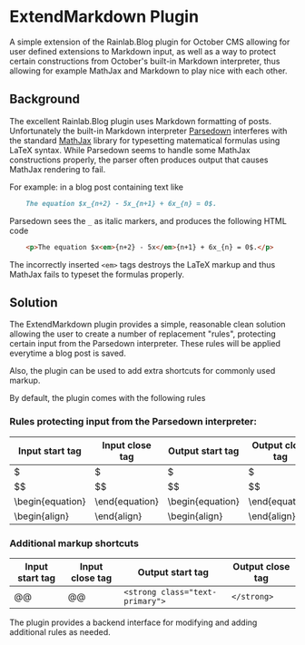 # ExtendMarkdown Plugin

A simple extension of the Rainlab.Blog plugin for October CMS allowing for
user defined extensions to Markdown input, as well as a way to protect
certain constructions from October's built-in Markdown interpreter, thus
allowing for example MathJax and Markdown to play nice with each other.

## Background

The excellent Rainlab.Blog plugin uses Markdown formatting of posts.
Unfortunately the built-in Markdown interpreter [Parsedown](http://parsedown.org)
interferes with the standard [MathJax](www.mathjax.org) library for
typesetting matematical formulas using LaTeX syntax. While Parsedown
seems to handle some MathJax constructions properly, the parser
often produces output that causes MathJax rendering to fail.

For example: in a blog post containing text like

```markdown
    The equation $x_{n+2} - 5x_{n+1} + 6x_{n} = 0$.
```

Parsedown sees the `_` as italic markers, and produces the following
HTML code

```html
    <p>The equation $x<em>{n+2} - 5x</em>{n+1} + 6x_{n} = 0$.</p>
```

The incorrectly inserted `<em>` tags destroys the LaTeX markup
and thus MathJax fails to typeset the formulas properly.

## Solution

The ExtendMarkdown plugin provides a simple, reasonable clean
solution allowing the user to create a number of replacement
"rules", protecting certain input from the Parsedown interpreter.
These rules will be applied everytime a blog post is saved.

Also, the plugin can be used to add extra shortcuts for commonly
used markup.

By default, the plugin comes with the following rules

### Rules protecting input from the Parsedown interpreter:

|Input start tag |Input close tag |Output start tag |Output close tag |
|----------------|----------------|-----------------|-----------------|
|$               |$               |$                |$                |
|$$              |$$              |$$               |$$               |
|\begin{equation}|\end{equation}  |\begin{equation} |\end{equation}   |
|\begin{align}   |\end{align}     |\begin{align}    |\end{align}      |

### Additional markup shortcuts

|Input start tag |Input close tag |Output start tag |Output close tag |
|----------------|----------------|-----------------|-----------------|
|@@              |@@              |`<strong class="text-primary">`   |`</strong>`  |

The plugin provides a backend interface for modifying and adding
additional rules as needed.

